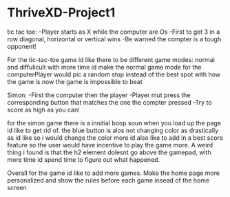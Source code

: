 # ThriveXD-Project1
tic tac toe: 
-Player starts as X while the computer are Os
-First to get 3 in a row diagonal, horizontal or vertical wins
-Be warned the compter is a tough opponent!

For the tic-tac-toe game id like there to be different game modes: normal and diffulicult
with more time id make the normal game mode for the computerPlayer would pic a random stop instead of the best spot
with how the game is now the game is impossible to beat


Simon:
-First the computer then the player
-Player mut press the corresponding button that matches the one the compter pressed
-Try to score as high as you can!

for the simon game there is a innitial boop soun when you load up the page id like to get rid of.
the blue button is alos not changing color as drastically as id like so i would change the color more
id also like to add in a best score feature so the user would have incentive to play the game more.
A weird thing i found is that the h2 element dolesnt go above the gamepad, with more time id spend time to figure out what happened.

Overall for the game id like to add more games.
Make the home page more personalized and show the rules before each game insead of the home screen
